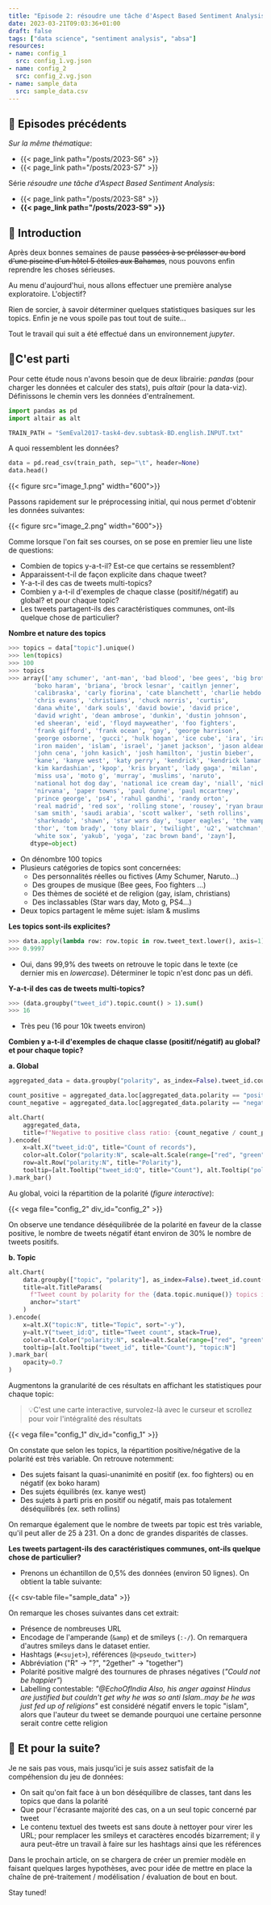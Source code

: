 ```yaml
---
title: "Episode 2: résoudre une tâche d'Aspect Based Sentiment Analysis - Analyse exploratoire"
date: 2023-03-21T09:03:36+01:00
draft: false
tags: ["data science", "sentiment analysis", "absa"]
resources:
- name: config_1
  src: config_1.vg.json
- name: config_2
  src: config_2.vg.json
- name: sample_data 
  src: sample_data.csv
---
```


## 📂 Episodes précédents

_Sur la même thématique_:
- {{< page_link path="/posts/2023-S6" >}}
- {{< page_link path="/posts/2023-S7" >}}

Série _résoudre une tâche d'Aspect Based Sentiment Analysis_:
- {{< page_link path="/posts/2023-S8" >}}
- **{{< page_link path="/posts/2023-S9" >}}**


## 🌴 Introduction

Après deux bonnes semaines de pause ~~passées à se prélasser au bord d'une piscine d'un hôtel 5 étoiles aux Bahamas~~, 
nous pouvons enfin reprendre les choses sérieuses. 


Au menu d'aujourd'hui, nous allons effectuer une première analyse exploratoire. L'objectif?

Rien de sorcier, à savoir déterminer quelques statistiques basiques sur les topics. Enfin je ne vous spoile pas tout 
tout de suite...


Tout le travail qui suit a été effectué dans un environnement _jupyter_.


## 🚀C'est parti

Pour cette étude nous n'avons besoin que de deux librairie: _pandas_ (pour charger les données et calculer des stats), puis _altair_ 
(pour la data-viz). Définissons le chemin vers les données d'entraînement.

```python
import pandas as pd
import altair as alt

TRAIN_PATH = "SemEval2017-task4-dev.subtask-BD.english.INPUT.txt"
```

A quoi ressemblent les données?

```python
data = pd.read_csv(train_path, sep="\t", header=None)
data.head()
```

{{< figure src="image_1.png"  width="600">}}

Passons rapidement sur le préprocessing initial, qui nous permet d'obtenir les données suivantes:

{{< figure src="image_2.png"  width="600">}}

Comme lorsque l'on fait ses courses, on se pose en premier lieu une liste de questions:
- Combien de topics y-a-t-il? Est-ce que certains se ressemblent?
- Apparaissent-t-il de façon explicite dans chaque tweet? 
- Y-a-t-il des cas de tweets multi-topics?
- Combien y a-t-il d'exemples de chaque classe (positif/négatif) au global? et pour chaque topic?
- Les tweets partagent-ils des caractéristiques communes, ont-ils quelque chose de particulier?


**Nombre et nature des topics**

````python
>>> topics = data["topic"].unique()
>>> len(topics)
>>> 100
>>> topics
>>> array(['amy schumer', 'ant-man', 'bad blood', 'bee gees', 'big brother',
       'boko haram', 'briana', 'brock lesnar', 'caitlyn jenner',
       'calibraska', 'carly fiorina', 'cate blanchett', 'charlie hebdo',
       'chris evans', 'christians', 'chuck norris', 'curtis',
       'dana white', 'dark souls', 'david bowie', 'david price',
       'david wright', 'dean ambrose', 'dunkin', 'dustin johnson',
       'ed sheeran', 'eid', 'floyd mayweather', 'foo fighters',
       'frank gifford', 'frank ocean', 'gay', 'george harrison',
       'george osborne', 'gucci', 'hulk hogan', 'ice cube', 'ira', 'iran',
       'iron maiden', 'islam', 'israel', 'janet jackson', 'jason aldean',
       'john cena', 'john kasich', 'josh hamilton', 'justin bieber',
       'kane', 'kanye west', 'katy perry', 'kendrick', 'kendrick lamar',
       'kim kardashian', 'kpop', 'kris bryant', 'lady gaga', 'milan',
       'miss usa', 'moto g', 'murray', 'muslims', 'naruto',
       'national hot dog day', 'national ice cream day', 'niall', 'nicki',
       'nirvana', 'paper towns', 'paul dunne', 'paul mccartney',
       'prince george', 'ps4', 'rahul gandhi', 'randy orton',
       'real madrid', 'red sox', 'rolling stone', 'rousey', 'ryan braun',
       'sam smith', 'saudi arabia', 'scott walker', 'seth rollins',
       'sharknado', 'shawn', 'star wars day', 'super eagles', 'the vamps',
       'thor', 'tom brady', 'tony blair', 'twilight', 'u2', 'watchman',
       'white sox', 'yakub', 'yoga', 'zac brown band', 'zayn'],
      dtype=object)
````


- On dénombre 100 topics
- Plusieurs catégories de topics sont concernées: 
  - Des personnalités réelles ou fictives (Amy Schumer, Naruto...)
  - Des groupes de musique (Bee gees, Foo fighters ...)
  - Des thèmes de société et de religion (gay, islam, christians)
  - Des inclassables (Star wars day, Moto g, PS4...)
- Deux topics partagent le même sujet: islam & muslims

**Les topics sont-ils explicites?**

````python
>>> data.apply(lambda row: row.topic in row.tweet_text.lower(), axis=1).sum() / len(data)
>>> 0.9997
````

- Oui, dans 99,9% des tweets on retrouve le topic dans le texte (ce dernier mis en _lowercase_). Déterminer le topic 
n'est donc pas un défi.

**Y-a-t-il des cas de tweets multi-topics?**

````python
>>> (data.groupby("tweet_id").topic.count() > 1).sum()
>>> 16
````

- Très peu (16 pour 10k tweets environ)

**Combien y a-t-il d'exemples de chaque classe (positif/négatif) au global? et pour chaque topic?**

**a. Global**
```python
aggregated_data = data.groupby("polarity", as_index=False).tweet_id.count()

count_positive = aggregated_data.loc[aggregated_data.polarity == "positive", "tweet_id"].values[0]
count_negative = aggregated_data.loc[aggregated_data.polarity == "negative", "tweet_id"].values[0]

alt.Chart(
    aggregated_data, 
    title=f"Negative to positive class ratio: {count_negative / count_positive:.2f}"
).encode(
    x=alt.X("tweet_id:Q", title="Count of records"),
    color=alt.Color("polarity:N", scale=alt.Scale(range=["red", "green"]), title="Polarity", legend=None), 
    row=alt.Row("polarity:N", title="Polarity"), 
    tooltip=[alt.Tooltip("tweet_id:Q", title="Count"), alt.Tooltip("polarity:N", title="Polarity")]
).mark_bar()
```
Au global, voici la répartition de la polarité (_figure interactive_):

{{< vega file="config_2" div_id="config_2" >}}

On observe une tendance déséquilibrée de la polarité en faveur de la classe positive, le nombre de tweets négatif étant 
environ de 30% le nombre de tweets positifs. 

**b. Topic**

````python
alt.Chart(
    data.groupby(["topic", "polarity"], as_index=False).tweet_id.count(), 
    title=alt.TitleParams(
      f"Tweet count by polarity for the {data.topic.nunique()} topics in the dataset", 
      anchor="start"
    )
).encode(
    x=alt.X("topic:N", title="Topic", sort="-y"), 
    y=alt.Y("tweet_id:Q", title="Tweet count", stack=True), 
    color=alt.Color("polarity:N", scale=alt.Scale(range=["red", "green"]), title="Polarity"), 
    tooltip=[alt.Tooltip("tweet_id", title="Count"), "topic:N"]
).mark_bar(
    opacity=0.7
)
````


Augmentons la granularité de ces résultats en affichant les statistiques pour chaque topic:
> 💡C'est une carte interactive, survolez-là avec le curseur et scrollez pour voir l'intégralité des résultats 

{{< vega file="config_1" div_id="config_1" >}}

On constate que selon les topics, la répartition positive/négative de la polarité est très variable. On retrouve 
notemment:
- Des sujets faisant la quasi-unanimité en positif (ex. foo fighters) ou en négatif (ex boko haram)
- Des sujets équilibrés (ex. kanye west)
- Des sujets à parti pris en positif ou négatif, mais pas totalement déséquilibrés (ex. seth rollins)

On remarque également que le nombre de tweets par topic est très variable, qu'il peut aller de 25 à 231. On a donc de 
grandes disparités de classes.

**Les tweets partagent-ils des caractéristiques communes, ont-ils quelque chose de particulier?**
- Prenons un échantillon de 0,5% des données (environ 50 lignes). On obtient la table suivante:

{{< csv-table file="sample_data" >}}

On remarque les choses suivantes dans cet extrait:
- Présence de nombreuses URL
- Encodage de l'amperande (`&amp`) et de smileys (`:-/`). On remarquera d'autres smileys dans le dataset entier.
- Hashtags (`#<sujet>`), références (`@<pseudo_twitter>`)
- Abbréviation ("R" -> "?", "2gether" -> "together")
- Polarité positive malgré des tournures de phrases négatives (_"Could not be happier"_)
- Labelling contestable: _"@EchoOfIndia Also, his anger against Hindus are justified but couldn't get why he was so anti 
Islam..may be he was just fed up of religions"_ est considéré négatif envers le topic "islam", alors que l'auteur du
tweet se demande pourquoi une certaine personne serait contre cette religion


## 🧐 Et pour la suite?
Je ne sais pas vous, mais jusqu'ici je suis assez satisfait de la compéhension du jeu de données:
- On sait qu'on fait face à un bon déséquilibre de classes, tant dans les topics que dans la polarité
- Que pour l'écrasante majorité des cas, on a un seul topic concerné par tweet
- Le contenu textuel des tweets est sans doute à nettoyer pour virer les URL; pour remplacer les smileys et caractères 
encodés bizarrement; il y aura peut-être un travail à faire sur les hashtags ainsi que les références

Dans le prochain article, on se chargera de créer un premier modèle en faisant quelques larges hypothèses, avec pour 
idée de mettre en place la chaîne de pré-traitement / modélisation / évaluation de bout en bout.

Stay tuned!


